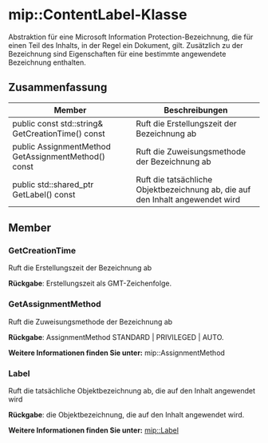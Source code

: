 # <a name="class-mipcontentlabel"></a>mip::ContentLabel-Klasse 
Abstraktion für eine Microsoft Information Protection-Bezeichnung, die für einen Teil des Inhalts, in der Regel ein Dokument, gilt.
Zusätzlich zu der Bezeichnung sind Eigenschaften für eine bestimmte angewendete Bezeichnung enthalten.
  
## <a name="summary"></a>Zusammenfassung
 Member                        | Beschreibungen                                
--------------------------------|---------------------------------------------
 public const std::string& GetCreationTime() const  |  Ruft die Erstellungszeit der Bezeichnung ab
 public AssignmentMethod GetAssignmentMethod() const  |  Ruft die Zuweisungsmethode der Bezeichnung ab
public std::shared_ptr<Label> GetLabel() const  |  Ruft die tatsächliche Objektbezeichnung ab, die auf den Inhalt angewendet wird
  
## <a name="members"></a>Member
  
### <a name="getcreationtime"></a>GetCreationTime
Ruft die Erstellungszeit der Bezeichnung ab

  
**Rückgabe**: Erstellungszeit als GMT-Zeichenfolge.
  
### <a name="getassignmentmethod"></a>GetAssignmentMethod
Ruft die Zuweisungsmethode der Bezeichnung ab

  
**Rückgabe**: AssignmentMethod STANDARD | PRIVILEGED | AUTO. 
  
**Weitere Informationen finden Sie unter:** mip::AssignmentMethod
  
### <a name="label"></a>Label
Ruft die tatsächliche Objektbezeichnung ab, die auf den Inhalt angewendet wird

  
**Rückgabe**: die Objektbezeichnung, die auf den Inhalt angewendet wird. 
  
**Weitere Informationen finden Sie unter:** [mip::Label](class_mip_label.md)